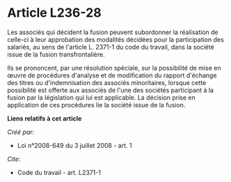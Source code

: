 # Article L236-28

Les associés qui décident la fusion peuvent subordonner la réalisation de celle-ci à leur approbation des modalités décidées
pour la participation des salariés, au sens de l'article L. 2371-1 du code du travail, dans la société issue de la fusion
transfrontalière. 

Ils se prononcent, par une résolution spéciale, sur la possibilité de mise en œuvre de procédures d'analyse et de
modification du rapport d'échange des titres ou d'indemnisation des associés minoritaires, lorsque cette possibilité est
offerte aux associés de l'une des sociétés participant à la fusion par la législation qui lui est applicable. La décision
prise en application de ces procédures lie la société issue de la fusion.

**Liens relatifs à cet article**

_Créé par_:

  - Loi n°2008-649 du 3 juillet 2008 - art. 1

_Cite_:

  - Code du travail - art. L2371-1

